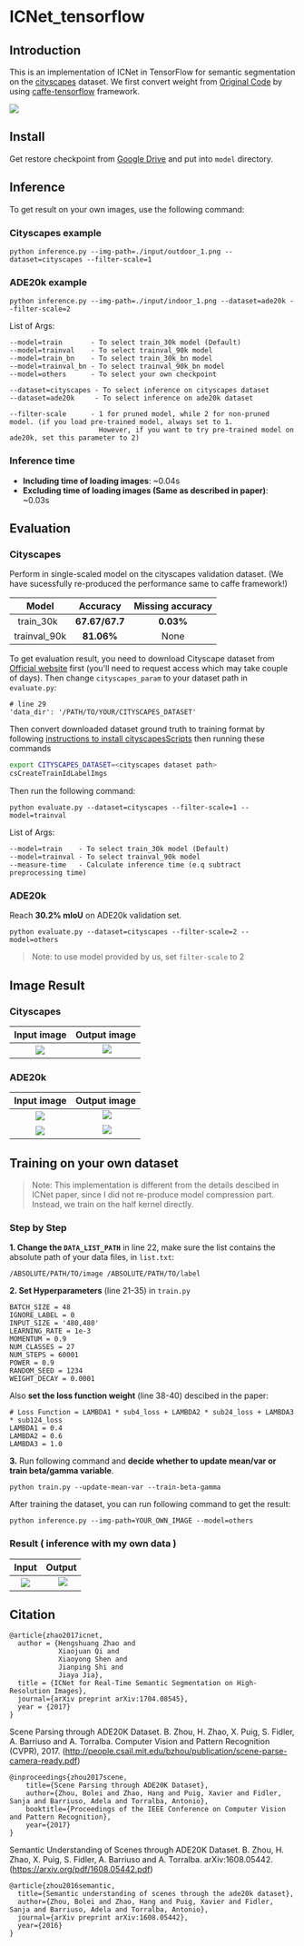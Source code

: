 # ICNet_tensorflow
## Introduction
  This is an implementation of ICNet in TensorFlow for semantic segmentation on the [cityscapes](https://www.cityscapes-dataset.com/) dataset. We first convert weight from [Original Code](https://github.com/hszhao/ICNet) by using [caffe-tensorflow](https://github.com/ethereon/caffe-tensorflow) framework.  
  
 ![](https://github.com/hellochick/ICNet-tensorflow/blob/master/utils/icnet.png)
 
## Install
Get restore checkpoint from [Google Drive](https://drive.google.com/drive/folders/1pBN07IW_zxEVlL2q9ColGs6QkUNkplsi?usp=sharing) and put into `model` directory.

## Inference
To get result on your own images, use the following command:

### Cityscapes example
```
python inference.py --img-path=./input/outdoor_1.png --dataset=cityscapes --filter-scale=1 
```
### ADE20k example
```
python inference.py --img-path=./input/indoor_1.png --dataset=ade20k --filter-scale=2
```

List of Args:
```
--model=train       - To select train_30k model (Default)
--model=trainval    - To select trainval_90k model
--model=train_bn    - To select train_30k_bn model
--model=trainval_bn - To select trainval_90k_bn model
--model=others      - To select your own checkpoint

--dataset=cityscapes - To select inference on cityscapes dataset
--dataset=ade20k     - To select inference on ade20k dataset

--filter-scale      - 1 for pruned model, while 2 for non-pruned model. (if you load pre-trained model, always set to 1. 
                      However, if you want to try pre-trained model on ade20k, set this parameter to 2)
```
### Inference time
* **Including time of loading images**: ~0.04s
* **Excluding time of loading images (Same as described in paper)**: ~0.03s

## Evaluation
### Cityscapes
Perform in single-scaled model on the cityscapes validation dataset. (We have sucessfully re-produced the performance same to caffe framework!)

| Model | Accuracy |  Missing accuracy |
|:-----------:|:----------:|:---------:|
| train_30k   | **67.67/67.7** | **0.03%** |
| trainval_90k| **81.06%**    | None |

To get evaluation result, you need to download Cityscape dataset from [Official website](https://www.cityscapes-dataset.com/) first (you'll need to request access which may take couple of days). Then change `cityscapes_param` to your dataset path in `evaluate.py`:
```
# line 29
'data_dir': '/PATH/TO/YOUR/CITYSCAPES_DATASET'
```

Then convert downloaded dataset ground truth to training format by following [instructions to install cityscapesScripts](https://github.com/mcordts/cityscapesScripts) then running these commands
```bash
export CITYSCAPES_DATASET=<cityscapes dataset path>
csCreateTrainIdLabelImgs
```

Then run the following command: 
```
python evaluate.py --dataset=cityscapes --filter-scale=1 --model=trainval
```
List of Args:
```
--model=train    - To select train_30k model (Default)
--model=trainval - To select trainval_90k model
--measure-time   - Calculate inference time (e.q subtract preprocessing time)
```

### ADE20k
Reach **30.2% mIoU** on ADE20k validation set.
```
python evaluate.py --dataset=cityscapes --filter-scale=2 --model=others
```
> Note: to use model provided by us, set `filter-scale` to 2

## Image Result
### Cityscapes
Input image                |  Output image
:-------------------------:|:-------------------------:
![](https://github.com/hellochick/ICNet_tensorflow/blob/master/input/outdoor_1.png)  |  ![](https://github.com/hellochick/ICNet_tensorflow/blob/master/output/outdoor_1.png)

### ADE20k
Input image                |  Output image
:-------------------------:|:-------------------------:
![](https://github.com/hellochick/ICNet_tensorflow/blob/master/input/indoor_2.jpg)  |  ![](https://github.com/hellochick/ICNet_tensorflow/blob/master/output/indoor_2.jpg)
![](https://github.com/hellochick/ICNet_tensorflow/blob/master/input/outdoor_2.png)  |  ![](https://github.com/hellochick/ICNet_tensorflow/blob/master/output/outdoor_2.png)

## Training on your own dataset
> Note: This implementation is different from the details descibed in ICNet paper, since I did not re-produce model compression part. Instead, we train on the half kernel directly.

### Step by Step
**1. Change the `DATA_LIST_PATH`** in line 22, make sure the list contains the absolute path of your data files, in `list.txt`:
```
/ABSOLUTE/PATH/TO/image /ABSOLUTE/PATH/TO/label
```
**2. Set Hyperparameters** (line 21-35) in `train.py`
```
BATCH_SIZE = 48
IGNORE_LABEL = 0
INPUT_SIZE = '480,480'
LEARNING_RATE = 1e-3
MOMENTUM = 0.9
NUM_CLASSES = 27
NUM_STEPS = 60001
POWER = 0.9
RANDOM_SEED = 1234
WEIGHT_DECAY = 0.0001
```
Also **set the loss function weight** (line 38-40) descibed in the paper:
```
# Loss Function = LAMBDA1 * sub4_loss + LAMBDA2 * sub24_loss + LAMBDA3 * sub124_loss
LAMBDA1 = 0.4
LAMBDA2 = 0.6
LAMBDA3 = 1.0

```
**3.** Run following command and **decide whether to update mean/var or train beta/gamma variable**.
```
python train.py --update-mean-var --train-beta-gamma
```
After training the dataset, you can run following command to get the result:  
```
python inference.py --img-path=YOUR_OWN_IMAGE --model=others
```
### Result ( inference with my own data )

Input                      |  Output
:-------------------------:|:-------------------------:
![](https://github.com/hellochick/ICNet_tensorflow/blob/master/input/indoor_1.jpg)  |  ![](https://github.com/hellochick/ICNet-tensorflow/blob/master/output/indoor_1.jpg)

## Citation
    @article{zhao2017icnet,
      author = {Hengshuang Zhao and
                Xiaojuan Qi and
                Xiaoyong Shen and
                Jianping Shi and
                Jiaya Jia},
      title = {ICNet for Real-Time Semantic Segmentation on High-Resolution Images},
      journal={arXiv preprint arXiv:1704.08545},
      year = {2017}
    }
Scene Parsing through ADE20K Dataset. B. Zhou, H. Zhao, X. Puig, S. Fidler, A. Barriuso and A. Torralba. Computer Vision and Pattern Recognition (CVPR), 2017. (http://people.csail.mit.edu/bzhou/publication/scene-parse-camera-ready.pdf)

    @inproceedings{zhou2017scene,
        title={Scene Parsing through ADE20K Dataset},
        author={Zhou, Bolei and Zhao, Hang and Puig, Xavier and Fidler, Sanja and Barriuso, Adela and Torralba, Antonio},
        booktitle={Proceedings of the IEEE Conference on Computer Vision and Pattern Recognition},
        year={2017}
    }
    
Semantic Understanding of Scenes through ADE20K Dataset. B. Zhou, H. Zhao, X. Puig, S. Fidler, A. Barriuso and A. Torralba. arXiv:1608.05442. (https://arxiv.org/pdf/1608.05442.pdf)

    @article{zhou2016semantic,
      title={Semantic understanding of scenes through the ade20k dataset},
      author={Zhou, Bolei and Zhao, Hang and Puig, Xavier and Fidler, Sanja and Barriuso, Adela and Torralba, Antonio},
      journal={arXiv preprint arXiv:1608.05442},
      year={2016}
    }

